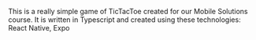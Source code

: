 This is a really simple game of TicTacToe created for our Mobile Solutions course.
It is written in Typescript and created using these technologies: React Native, Expo

